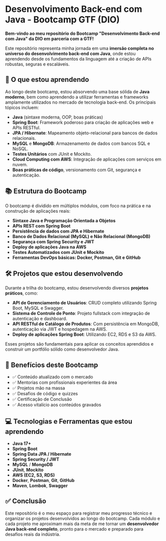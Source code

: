 # Desenvolvimento Back-end com Java - Bootcamp GTF (DIO)

**Bem-vindo ao meu repositório do Bootcamp "Desenvolvimento Back-end com Java" da DIO em parceria com a GTF!**

Este repositório representa minha jornada em uma **imersão completa no universo do desenvolvimento back-end com Java**, onde estou aprendendo desde os fundamentos da linguagem até a criação de APIs robustas, seguras e escaláveis.

## 🚀 O que estou aprendendo

Ao longo deste bootcamp, estou absorvendo uma base sólida de **Java moderno**, bem como aprendendo a utilizar ferramentas e frameworks amplamente utilizados no mercado de tecnologia back-end. Os principais tópicos incluem:

- **Java** (sintaxe moderna, OOP, boas práticas)
- **Spring Boot**: Framework poderoso para criação de aplicações web e APIs RESTful.
- **JPA / Hibernate**: Mapeamento objeto-relacional para bancos de dados relacionais.
- **MySQL** e **MongoDB**: Armazenamento de dados com bancos SQL e NoSQL.
- **Testes Unitários** com JUnit e Mockito.
- **Cloud Computing com AWS**: Integração de aplicações com serviços em nuvem.
- **Boas práticas de código**, versionamento com Git, segurança e autenticação.

## 📚 Estrutura do Bootcamp

O bootcamp é dividido em múltiplos módulos, com foco na prática e na construção de aplicações reais:

- **Sintaxe Java e Programação Orientada a Objetos**
- **APIs REST com Spring Boot**
- **Persistência de dados com JPA e Hibernate**
- **Banco de Dados Relacional (MySQL) e Não Relacional (MongoDB)**
- **Segurança com Spring Security e JWT**
- **Deploy de aplicações Java na AWS**
- **Testes Automatizados com JUnit e Mockito**
- **Ferramentas DevOps básicas: Docker, Postman, Git e GitHub**

## 🛠️ Projetos que estou desenvolvendo

Durante a trilha do bootcamp, estou desenvolvendo diversos **projetos práticos**, como:

- **API de Gerenciamento de Usuários**: CRUD completo utilizando Spring Boot, MySQL e Swagger.
- **Sistema de Controle de Ponto**: Projeto fullstack com integração de autenticação e dashboard.
- **API RESTful de Catálogo de Produtos**: Com persistência em MongoDB, autenticação via JWT e hospedagem na AWS.
- **Deploy de aplicações Spring Boot**: Utilizando EC2, RDS e S3 da AWS.

Esses projetos são fundamentais para aplicar os conceitos aprendidos e construir um portfólio sólido como desenvolvedor Java.

## 🎯 Benefícios deste Bootcamp

- ✅ Conteúdo atualizado com o mercado
- ✅ Mentorias com profissionais experientes da área
- ✅ Projetos mão na massa
- ✅ Desafios de código e quizzes
- ✅ Certificação de Conclusão
- ✅ Acesso vitalício aos conteúdos gravados

## 💻 Tecnologias e Ferramentas que estou aprendendo

- **Java 17+**
- **Spring Boot**
- **Spring Data JPA / Hibernate**
- **Spring Security / JWT**
- **MySQL** / **MongoDB**
- **JUnit**, **Mockito**
- **AWS (EC2, S3, RDS)**
- **Docker**, **Postman**, **Git**, **GitHub**
- **Maven**, **Lombok**, **Swagger**

## ✅ Conclusão

Este repositório é o meu espaço para registrar meu progresso técnico e organizar os projetos desenvolvidos ao longo do bootcamp. Cada módulo e cada projeto me aproximam mais da meta de me tornar um **desenvolvedor Java back-end completo**, pronto para o mercado e preparado para desafios reais da indústria.


